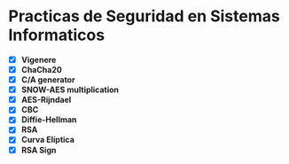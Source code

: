# Practicas de Seguridad en Sistemas Informaticos

- [x] **Vigenere** 
- [x] **ChaCha20**
- [x] **C/A generator**
- [x] **SNOW-AES multiplication**
- [x] **AES-Rijndael**
- [x] **CBC**
- [x] **Diffie-Hellman**
- [x] **RSA**
- [x] **Curva Elíptica**
- [x] **RSA Sign**